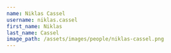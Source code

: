 ```yaml
---
name: Niklas Cassel
username: niklas.cassel
first_name: Niklas
last_name: Cassel
image_path: /assets/images/people/niklas-cassel.png
---
```

